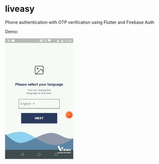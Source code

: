 # liveasy

Phone authentication with OTP verification using Flutter and Firebase Auth

Demo: 
<!-- ![Demo Video](Liveasy_Demo.mp4); -->
<img src='Liveasy_Demo.gif' height=400> 
<!-- ![Demo](Liveasy_Demo.gif) -->
